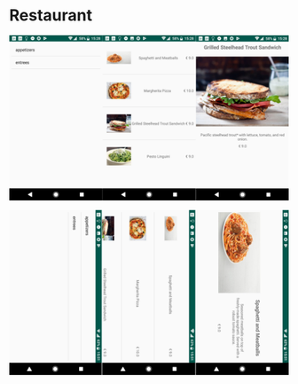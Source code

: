 # Restaurant

![alt_text](https://github.com/sannedonker/Restaurant/blob/master/doc/screenshots.png)

![alt_text](https://github.com/sannedonker/Restaurant/blob/master/doc/landshapes.png)
